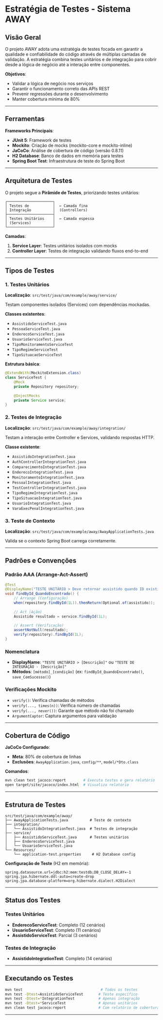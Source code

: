 # Estratégia de Testes - Sistema AWAY

## Visão Geral

O projeto AWAY adota uma estratégia de testes focada em garantir a qualidade e confiabilidade do código através de múltiplas camadas de validação. A estratégia combina testes unitários e de integração para cobrir desde a lógica de negócio até a interação entre componentes.

**Objetivos**:
- Validar a lógica de negócio nos serviços
- Garantir o funcionamento correto das APIs REST
- Prevenir regressões durante o desenvolvimento
- Manter cobertura mínima de 80%

---

## Ferramentas

**Frameworks Principais**:
- **JUnit 5**: Framework de testes
- **Mockito**: Criação de mocks (mockito-core e mockito-inline)
- **JaCoCo**: Análise de cobertura de código (versão 0.8.11)
- **H2 Database**: Banco de dados em memória para testes
- **Spring Boot Test**: Infraestrutura de teste do Spring Boot

---

## Arquitetura de Testes

O projeto segue a **Pirâmide de Testes**, priorizando testes unitários:

```
┌─────────────────────┐
│ Testes de           │  ← Camada fina
│ Integração          │  (Controllers)
├─────────────────────┤
│ Testes Unitários    │  ← Camada espessa
│ (Services)          │
└─────────────────────┘
```

**Camadas**:
1. **Service Layer**: Testes unitários isolados com mocks
2. **Controller Layer**: Testes de integração validando fluxos end-to-end

---

## Tipos de Testes

### 1. Testes Unitários
**Localização**: `src/test/java/com/example/away/service/`

Testam componentes isolados (Services) com dependências mockadas.

**Classes existentes**:
- `AssistidoServiceTest.java`
- `PessoaServiceTest.java`
- `EnderecoServiceTest.java` 
- `UsuarioServiceTest.java` 
- `TipoMonitoramentoServiceTest` 
- `TipoRegimeServiceTest`
- `TipoSituacaoServiceTest`



**Estrutura básica**:
```java
@ExtendWith(MockitoExtension.class)
class ServiceTest {
    @Mock
    private Repository repository;
    
    @InjectMocks
    private Service service;
}
```

### 2. Testes de Integração
**Localização**: `src/test/java/com/example/away/integration/`

Testam a interação entre Controller e Services, validando respostas HTTP.

**Classe existente**:
- `AssistidoIntegrationTest.java`
- `AuthControllerIntegrationTest.java`
- `ComparecimentoIntegrationTest.java`
- `EnderecoIntegrationTest.java`
- `MonitoramentoIntegrationTest.java`
- `PessoalIntegrationTest.java`
- `TestControllerIntegrationTest.java`
- `TipoRegimeIntegrationTest.java`
- `TipoSituacaoIntegrationTest.java`
- `UsuarioIntegrationTest.java`
- `VaraExecPenalIntegrationTest.java`

### 3. Teste de Contexto
**Localização**: `src/test/java/com/example/away/AwayApplicationTests.java`

Valida se o contexto Spring Boot carrega corretamente.

---

## Padrões e Convenções

### Padrão AAA (Arrange-Act-Assert)

```java
@Test
@DisplayName("TESTE UNITÁRIO > Deve retornar assistido quando ID existir")
void findById_QuandoEncontrado() {
    // Arrange (Configuração)
    when(repository.findById(1L)).thenReturn(Optional.of(assistido));
    
    // Act (Ação)
    Assistido resultado = service.findById(1L);
    
    // Assert (Verificação)
    assertNotNull(resultado);
    verify(repository).findById(1L);
}
```

### Nomenclatura

- **DisplayName**: `"TESTE UNITÁRIO > [Descrição]"` ou `"TESTE DE INTEGRAÇÃO - [Descrição]"`
- **Métodos**: `[método]_[condição]` (ex: `findById_QuandoEncontrado()`, `save_ComSucesso()`)

### Verificações Mockito

- `verify()`: Verifica chamadas de métodos
- `verify(..., times(n))`: Verifica número de chamadas
- `verify(..., never())`: Garante que método não foi chamado
- `ArgumentCaptor`: Captura argumentos para validação

---

## Cobertura de Código

**JaCoCo Configurado**:
- **Meta**: 80% de cobertura de linhas
- **Exclusões**: `AwayApplication.java`, `config/**`, `model/*Dto.class`

**Comandos**:
```bash
mvn clean test jacoco:report        # Executa testes e gera relatório
open target/site/jacoco/index.html  # Visualiza relatório
```

---

## Estrutura de Testes

```
src/test/java/com/example/away/
├── AwayApplicationTests.java          # Teste de contexto
├── integration/
│   └── AssistidoIntegrationTest.java  # Testes de integração
├── service/
│   ├── AssistidoServiceTest.java      # Testes unitários
│   ├── EnderecoServiceTest.java
│   └── UsuarioServiceTest.java
└── Resources/
    └── application-test.properties     # H2 Database config
```

**Configuração de Teste** (H2 em memória):
```properties
spring.datasource.url=jdbc:h2:mem:testdb;DB_CLOSE_DELAY=-1
spring.jpa.hibernate.ddl-auto=create-drop
spring.jpa.database-platform=org.hibernate.dialect.H2Dialect
```

---

## Status dos Testes

### Testes Unitários
- **EnderecoServiceTest**: Completo (12 cenários)
- **UsuarioServiceTest**: Completo (11 cenários)
- **AssistidoServiceTest**: Parcial (3 cenários) 

### Testes de Integração
- **AssistidoIntegrationTest**: Completo (14 cenários)

---

## Executando os Testes

```bash
mvn test                                    # Todos os testes
mvn test -Dtest=AssistidoServiceTest       # Teste específico
mvn test -Dtest=*IntegrationTest           # Apenas integração
mvn test -Dtest=*ServiceTest               # Apenas unitários
mvn clean test jacoco:report               # Com relatório de cobertura
```

---



